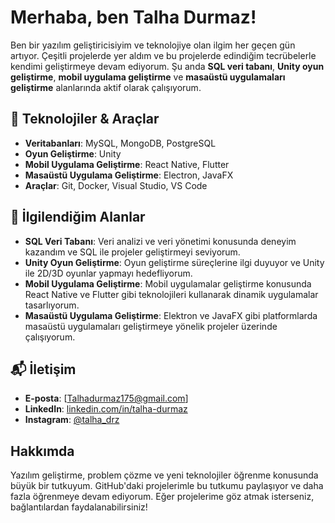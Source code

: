 # Merhaba, ben Talha Durmaz!

Ben bir yazılım geliştiricisiyim ve teknolojiye olan ilgim her geçen gün artıyor. Çeşitli projelerde yer aldım ve bu projelerde edindiğim tecrübelerle kendimi geliştirmeye devam ediyorum. Şu anda **SQL veri tabanı**, **Unity oyun geliştirme**, **mobil uygulama geliştirme** ve **masaüstü uygulamaları geliştirme** alanlarında aktif olarak çalışıyorum.

## 🔧 Teknolojiler & Araçlar

- **Veritabanları**: MySQL, MongoDB, PostgreSQL
- **Oyun Geliştirme**: Unity
- **Mobil Uygulama Geliştirme**: React Native, Flutter
- **Masaüstü Uygulama Geliştirme**: Electron, JavaFX
- **Araçlar**: Git, Docker, Visual Studio, VS Code

## 💼 İlgilendiğim Alanlar

- **SQL Veri Tabanı**: Veri analizi ve veri yönetimi konusunda deneyim kazandım ve SQL ile projeler geliştirmeyi seviyorum.
- **Unity Oyun Geliştirme**: Oyun geliştirme süreçlerine ilgi duyuyor ve Unity ile 2D/3D oyunlar yapmayı hedefliyorum.
- **Mobil Uygulama Geliştirme**: Mobil uygulamalar geliştirme konusunda React Native ve Flutter gibi teknolojileri kullanarak dinamik uygulamalar tasarlıyorum.
- **Masaüstü Uygulama Geliştirme**: Elektron ve JavaFX gibi platformlarda masaüstü uygulamaları geliştirmeye yönelik projeler üzerinde çalışıyorum.

## 📬 İletişim

- **E-posta**: [Talhadurmaz175@gmail.com]
- **LinkedIn**: [linkedin.com/in/talha-durmaz](https://linkedin.com/in/talha-durmaz)
- **Instagram**: [@talha_drz](https://www.instagram.com/talha_drz)

## Hakkımda

Yazılım geliştirme, problem çözme ve yeni teknolojiler öğrenme konusunda büyük bir tutkuyum. GitHub'daki projelerimle bu tutkumu paylaşıyor ve daha fazla öğrenmeye devam ediyorum. Eğer projelerime göz atmak isterseniz, bağlantılardan faydalanabilirsiniz!
